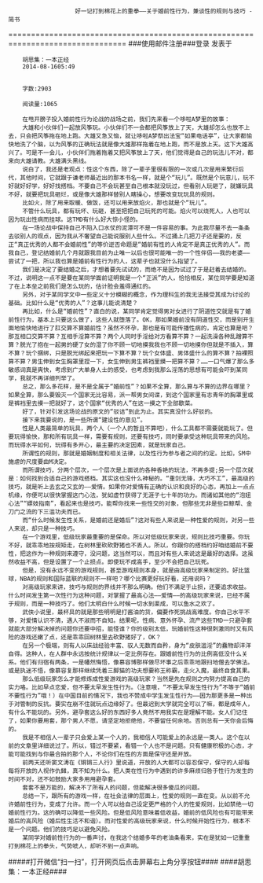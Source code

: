                        好一记打到棉花上的重拳——关于婚前性行为，兼谈性的规则与技巧 - 简书
================================================================================
###使用邮件注册###登录        发表于


        
        胡思集：一本正经
        2014-08-1605:49


        字数:2903

        阅读量:1065

        在甩开膀子投入婚前性行为论战的战场之前，我们先来看一个哆啦A梦里的故事：
        大雄和小伙伴们一起放风筝玩。小伙伴们不一会都把风筝放上了天，大雄却怎么也放不上去，只会把风筝拖在地上跑。大雄又急又恼，就让哆啦A梦祭出法宝“如果电话亭”，让大家都愉快地洗了个脑，以为风筝的正确玩法就是像大雄那样拖着在地上跑，而不是放上天。这下大雄高兴了。可是不一会儿，小伙伴们拖着拖着又把风筝放上了天，他们觉得是自己的玩法儿不对，都来向大雄请教。大雄满头黑线。
        说白了，我还是老观点：性这个东西，除了一辈子里很有限的一次或几次是用来繁衍后代，其他时间，它就跟于谦老师最近出的那本书名一样，就是个“玩儿”。既然是个玩意儿，玩不好就好好学，好好找搭档。不要自己不会玩甚至自己根本就没玩过，但看别人玩砸了，就嫌玩具不好，就要把玩具砸烂，或是像大雄那样替别人瞎操心，想要改变玩玩具的规则。
        比如火，除了用来取暖、做饭，还可以用来放焰火，那也就是个“玩儿”。
        不管什么玩具，都有玩坏、玩砸，甚至把把自己玩死的可能。焰火可以烧死人，人也可以因为玩出性病而挂球。这TMD有什么好大惊小怪的。
        在一场论战中保持自己不陷入口水仗的泥潭可不是一件容易的事。为此我尽量不去一条条去驳别人的观点，因为我从不奢望自己能说服别人些什么。不过捅上几把刀子还是要的，反正“真正优秀的人都不会婚前性”的等价逆否命题是“婚前有性的人肯定不是真正优秀的人”。而我自己，登记结婚前几个月就跟我目前为止唯一以后也很可能唯一的一个性伴侣——我的老婆——尝试了一把，所以我也算是婚前有性行为的人，这辈子也就没什么指望了。
        我们是决定了要结婚之后，才想着要先试试的，而绝不是因为试过了于是赶着去结婚的。不过，说明这一点不是要在某同学面前证明我是一个“正派”的人，恰恰相反，某位同学要是知道了在上本垒之前我们是怎么玩的，估计脸会羞得通红的。
        另外，对于某同学文中一些定义十分模糊的概念，作为理科生的我无法接受其成为讨论的基础。比如什么是“优秀的人”？这事儿能说清楚？
        再比如，什么是“婚前性”？直白的说，某同学肯定觉得男对女进行了阴道性交就是有了婚前性行为，基本上只要这么做了，这些人就堕落了。OK，那如果婚前没有阴道性交，而是别开生面地愉快地进行了肛交算不算婚前性？虽然不怀孕，那也是有可能传播性病的，肯定也算是吧？那互相口交算不算？互相手淫算不算？两个人同时手淫给对方看算不算？一起洗澡各种乱蹭算不算？脱光了抱在一起男的硬了女的湿了你不顾一切地摸我我也不顾一切地摸你但就是不插入，算不算？玩个捆绑，只是脱光绑起来把玩一下算不算？玩个女体盛、男体盛什么的算不算？拍裸照算不算？男生伸到女生胸罩里捏一下，女生伸到男生裤裆里摸一把算不算？……一口气爆了那么多敏感词真是爽快，考虑到广大单身人士的感受，也考虑到我那么淫荡的思想有可能会吓到某同学，我就不再详细列举了。
        总之，那么多花样，是不是全属于“婚前性”？如果不全算，那么算与不算的边界在哪里？如果全算，那么要毁灭一个国家无比容易，派一帮男女间谍，到这个国家里有志青年的胸罩里或是裤裆里去摸一把就好了，这个国家“优秀的人”在这一摸之下全部歇菜。
        好了，针对引发这场论战的原文的“驳诘”到此为止。其实真没什么好驳的。
        接下来我要说的，是一些所谓“建设性的意见”。
        性是人类最简单的玩具，两个人（一个人的暂且不算吧），什么工具都不需要就能玩了。但要玩得愉快，那和所有玩具一样，需要有规则，还要有技巧，同时要承受这种玩具带来的风险。而玩得水平如何，玩得有多开心，最主要的决定因素，就是玩家自己。
        所谓性的规则，那就是婚姻制度和相关法律，以及性行为参与者之间的约定。比如，SM中施虐的尺度要由M决定。
        而所谓技巧，分两个层次，一个层次是上面说的各种香艳的玩法，不再多提;另一个层次就是：如何找到合适自己的游戏搭档。其实这也没什么神秘的。“重剑无锋，大巧不工”，最高级的技巧，就是听上去玄之又玄的——爱情。如果你对爱情有正确的认识和良好的心态，再加上一点点机缘，你便可以很快掌握这门心法，犹如虚竹获得了无涯子七十年的功力。而诸如其他的“泡妞心法”“嫖妓指南”，看起来也是技巧，能帮你找来一些性交的对象，但那些无非是些巨鲸帮、金刀门之流的下三滥功夫而已。
        而“什么时候发生性关系，是婚前还是婚后”?这对有些人来说是一种性爱的规则，对另一些人来说，却只是一种技巧。
        在一个游戏里，低级玩家最重要的是保命。所以对低级玩家来说，规则比技巧重要。你玩不好，就乖乖地按规矩走，在树林里砍砍野猪也不丢人。所以，你跟你的搭档约好咱结婚前不要性，把这作为一种规则来遵守，没问题，这当然可以，而且对有些人来说这是最好的选择。这虽然收益不高，但是设置了一个止损点。即使玩不成高手，至少不会把自己玩死。
        但是，没有永远不变的游戏规则，甚至游戏规则本身，就是由高级玩家来制定的。好比篮球，NBA的规则和国际蓝联的规则不一样吧？哪个比赛更好玩好看，还用说吗？
        对高级玩家来讲，技巧与规则的界线并不那么明确。他们不满足于止损，还要追求收益。什么时间发生第一次性行为这种问题，对掌握了最高心法——爱情——的高级玩家来说，已经不属于规则，而是一种技巧了。他们太明白什么时候一切水到渠成，可以鱼水之欢了。
        武侠小说里，最杯具的就是那些明明是打酱油的货，偏要作死挑战高难度。你自己水平不够，对爱情认识不清，遇人不淑而不自知。结果呢，性病、意外怀孕、流产这些TMD一只避孕套就能大部分解决掉的问题你还要中招，能怪谁？你的级别太低，玩婚前性这种很刺激同时又有风险的游戏还嫩了点，还是乖乖回树林里去砍野猪好了，OK？
        在另一个极端，则有人以床战经验丰富、驭人无数而自矜，身为“皮肤滥淫”的蠢物却洋洋自得。这种人，在人群中永远按统计规律以一定比例存在。跟婚前性行为的比例高低没什么关系。他们有归宿有两条，一是幡然悔悟，像慕容博那样做尽坏事之后乖乖地跟扫地僧去学佛法。或是执迷不悟，像慕容复那样继续凭着三脚猫的功夫想要称王称霸，走火入魔，最终自食其果。
        那么低级玩家怎么才能修炼成性爱游戏的高级玩家？当然是先在规则之内努力提高自己的实力咯。比如早点恋爱，但不要太早发生性行为。（注意哦，“不要太早发生性行为”不等于“婚前不要性行为”哦！）在中国目前的情况下，我也不赞成中学生发生性行为——因为那更多是一种出于对管制的反抗。要实在崩不住就玩点边缘好了。但最迟到大学就完全可以了嘛，都是成年人，有什么不能玩的。另外，避孕套这么好的东西好多人竟然不用我实在是理解不能。女人们记住了，如果你要用套，那个男人不愿，请坚定地拒绝他，不要留任何余地。否则总有一天你会后悔的。
        我是不相信人一辈子只会爱上某一个人的，我相信人可能爱上的永远是一类人。这个在以前的文章里详细说过了。所以，错过不要紧，看错一个人也不是问题。只有健康积极的心态，才能可能找到与你最合拍的那个人，不论你们在性的方面是保守还是开放。
        前两天还听窦文涛在《锵锵三人行》里说道，开放的人大都可以容忍保守，保守的人却每每将开放的人视作仇雠，真不知为什么。把人类在性行为中遇到的许多麻烦归咎于性行为发生的时间不对，还不如鼓励大家多用用避孕套。
        套套不是万能的，解决不了所有人的问题，但能解决很多傻瓜的问题。
        总结一下，跟所有的游戏一样，在社会法律的层面上，性爱的规则一直在变。从以前不允许婚前性行为，变成了允许。而一个人可以给自己设定更严格的个人的性爱规则，比如禁绝一切婚前性行为。这的确可以降低一些风险。但是低风险意味着低收益，婚前的低风险也有可能带来婚后的高风险（婚后性生活不和谐）。而对性爱的高级玩家来说，什么时候开始性行为，根本不是一个问题。他们的技巧足以避免风险。
        某同学对婚前性行为的一番声讨，在我这个结婚多年的老油条看来，实在是犹如一记重重打到棉花上的拳头，气势唬人，却听不到一点声响。
#####打开微信“扫一扫”，打开网页后点击屏幕右上角分享按钮####
        ####胡思集：一本正经####
      